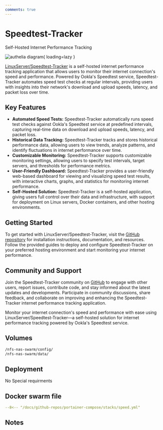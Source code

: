 ```yaml
---
comments: true
---
```


# Speedtest-Tracker

Self-Hosted Internet Performance Tracking

![authelia diagram](/assets/diagrams/authelia.png){ loading=lazy }

[LinuxServer/Speedtest-Tracker](https://github.com/linuxserver/speedtest-tracker) is a self-hosted internet performance tracking application that allows users to monitor their internet connection's speed and performance. Powered by Ookla's Speedtest service, Speedtest-Tracker automates speed test checks at regular intervals, providing users with insights into their network's download and upload speeds, latency, and packet loss over time.

## Key Features

- **Automated Speed Tests:** Speedtest-Tracker automatically runs speed test checks against Ookla's Speedtest service at predefined intervals, capturing real-time data on download and upload speeds, latency, and packet loss.
- **Historical Data Tracking:** Speedtest-Tracker tracks and stores historical performance data, allowing users to view trends, analyze patterns, and identify fluctuations in internet performance over time.
- **Customizable Monitoring:** Speedtest-Tracker supports customizable monitoring settings, allowing users to specify test intervals, target servers, and thresholds for performance metrics.
- **User-Friendly Dashboard:** Speedtest-Tracker provides a user-friendly web-based dashboard for viewing and visualizing speed test results, with interactive charts, graphs, and statistics for monitoring internet performance.
- **Self-Hosted Solution:** Speedtest-Tracker is a self-hosted application, giving users full control over their data and infrastructure, with support for deployment on Linux servers, Docker containers, and other hosting environments.

## Getting Started

To get started with LinuxServer/Speedtest-Tracker, visit the [GitHub repository](https://github.com/linuxserver/speedtest-tracker) for installation instructions, documentation, and resources. Follow the provided guides to deploy and configure Speedtest-Tracker on your preferred hosting environment and start monitoring your internet performance.

## Community and Support

Join the Speedtest-Tracker community on [GitHub](https://github.com/linuxserver/speedtest-tracker) to engage with other users, report issues, contribute code, and stay informed about the latest updates and developments. Participate in community discussions, share feedback, and collaborate on improving and enhancing the Speedtest-Tracker internet performance tracking application.

Monitor your internet connection's speed and performance with ease using LinuxServer/Speedtest-Tracker—a self-hosted solution for internet performance tracking powered by Ookla's Speedtest service.


## Volumes

```bash
/nfs-nas-swarm/config/
/nfs-nas-swarm/data/
```

## Deployment
No Special requirments

## Docker swarm file
``` yaml linenums="1" 
--8<-- "/docs/github-repos/portainer-compose/stacks/speed.yml"
```

## Notes

